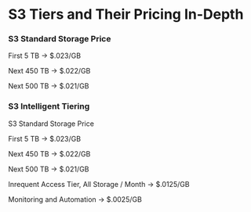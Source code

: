 # S3 Tiers and Their Pricing In-Depth

### S3 Standard Storage Price

First 5 TB -> $.023/GB  

Next 450 TB -> $.022/GB

Next 500 TB -> $.021/GB

### S3 Intelligent Tiering

S3 Standard Storage Price

First 5 TB -> $.023/GB  

Next 450 TB -> $.022/GB

Next 500 TB -> $.021/GB

Inrequent Access Tier, All Storage / Month -> $.0125/GB

Monitoring and Automation -> $.0025/GB
